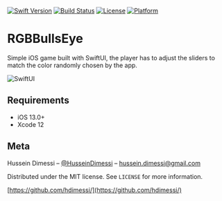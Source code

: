 
[![Swift Version][swift-image]][swift-url]
[![Build Status][bitrise-image]][bitrise-url]
[![License][license-image]][license-url]
[![Platform](https://img.shields.io/cocoapods/p/LFAlertController.svg?style=flat)](http://cocoapods.org/pods/LFAlertController)

# RGBBullsEye
Simple iOS game built with SwiftUI, the player has to adjust the sliders to match the color randomly chosen by the app.

![SwiftUI][screenshot-url]

## Requirements

- iOS 13.0+
- Xcode 12

## Meta

Hussein Dimessi – [@HusseinDimessi](https://twitter.com/HusseinDimessi) – hussein.dimessi@gmail.com

Distributed under the MIT license. See ``LICENSE`` for more information.

[https://github.com/hdimessi/](https://github.com/hdimessi/)

[swift-image]:https://img.shields.io/badge/swift-5.0-orange.svg
[swift-url]: https://swift.org/
[license-image]: https://img.shields.io/badge/License-MIT-blue.svg
[license-url]: LICENSE.md
[bitrise-image]: https://app.bitrise.io/app/c7a233f4fa064b45/status.svg?token=SYe41N8mDwtwu9gfPD3njQ
[bitrise-url]: https://app.bitrise.io/app/c7a233f4fa064b45
[screenshot-url]: https://media.giphy.com/media/L7aun9SYF5PdmahcLW/giphy.gif
